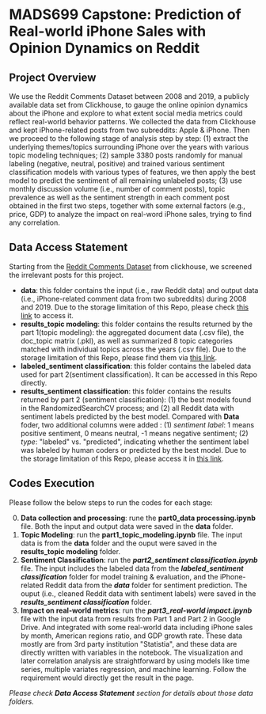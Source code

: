 # MADS699 Capstone: Prediction of Real-world iPhone Sales with Opinion Dynamics on Reddit

## Project Overview  
We use the Reddit Comments Dataset between 2008 and 2019, a publicly available data set from Clickhouse, to gauge the online opinion dynamics about the iPhone and explore to what extent social media metrics could reflect real-world behavior patterns. We collected the data from Clickhouse and kept iPhone-related posts from two subreddits: Apple & iPhone. Then we proceed to the following stage of analysis step by step: (1)  extract the underlying themes/topics surrounding iPhone over the years with various topic modeling techniques; (2) sample 3380 posts randomly for manual labeling (negative, neutral, positive) and trained various sentiment classification models with various types of features, we then apply the best model to predict the sentiment of all remaining unlabeled posts; (3) use monthly discussion volume (i.e., number of comment posts),  topic prevalence as well as the sentiment strength in each comment post obtained in the first two steps, together with some external factors (e.g., price, GDP) to analyze the impact on real-word iPhone sales, trying to find any correlation.

## Data Access Statement

Starting from the [Reddit Comments Dataset](https://clickhouse.com/docs/en/getting-started/example-datasets/reddit-comments) from clickhouse, we screened the irrelevant posts for this project. 
- **data**: this folder contains the input (i.e., raw Reddit data) and output data (i.e., iPhone-related comment data from two subreddits) during 2008 and 2019. Due to the storage limitation of this Repo, please check [this link](https://drive.google.com/drive/folders/10toX4JXv3NHkC5owntA7LWuxKkyROyIe?usp=sharing) to access it.
- **results_topic modeling**: this folder contains the results returned by the part 1(topic modeling): the aggregated document data (.csv file), the doc_topic matrix (.pkl), as well as summarized 8 topic categories matched with individual topics across the years (.csv file).  Due to the storage limitation of this Repo, please find them via [this link](https://drive.google.com/drive/folders/1DoUdMhHIEPUzIRiMj4dj8P7KkmHIIB_v?usp=sharing). 
- **labeled_sentiment classification**: this folder contains the labeled data used for part 2(sentiment classification). It can be accessed in this Repo directly.    
- **results_sentiment classification**: this folder contains the results returned by part 2 (sentiment classification): (1) the best models found in the RandomizedSearchCV process;  and (2) all Reddit data with sentiment labels predicted by the best model.   Compared with **Data** foder, two additional columns were added : (1) *sentiment label*: 1 means positive sentiment, 0 means neutral, -1 means negative sentiment; (2) *type*: "labeled" vs. "predicted", indicating whether the sentiment label was labeled by human coders or predicted by the best model.   Due to the storage limitation of this Repo, please access it in [this link](https://drive.google.com/drive/folders/1-ybm8bWPhP7-qCwKiNedACQkUJA2WbLN?usp=sharing).   

## Codes Execution 
Please follow the below steps to run the codes for each stage:

0. **Data collection and processing**: rune the **part0_data processing.ipynb** file. Both the input and output data were saved in the **data** folder. 
1. **Topic Modeling**: run the **part1_topic_modeling.ipynb** file. The input data is from the **data** folder and the ouput were saved in the **results_topic modeling** folder. 
2. **Sentiment Classification**: run the ***part2_sentiment classification.ipynb*** file. The input includes the labeled data from the ***labeled_sentiment classification*** folder for model training & evaluation, and the iPhone-related Reddit data from the ***data*** folder for sentiment prediction.   The ouput (i.e.,  cleaned Reddit data with sentiment labels) were saved in the ***results_sentiment classification*** folder.  
3. **Impact on real-world metrics**: run the ***part3_real-world impact.ipynb*** file with the input data from results from Part 1 and Part 2 in Google Drive. And integrated with some real-world data including iPhone sales by month, American regions ratio, and GDP growth rate. These data mostly are from 3rd party institution "Statistia", and these data are directly written with variables in the notebook. The visualization and later correlation analysis are straightforward by using models like time series, multiple variates regression, and machine learning. Follow the requirement would directly get the result in the page.

*Please check **Data Access Statement** section for details about those data folders.*  
